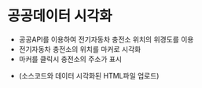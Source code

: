 # 공공데이터 시각화
* 공공API를 이용하여 전기자동차 충전소 위치의 위경도를 이용
* 전기자동차 충전소의 위치를 마커로 시각화
* 마커를 클릭시 충전소의 주소가 표시
- (소스코드와 데이터 시각화된 HTML파일 업로드)
